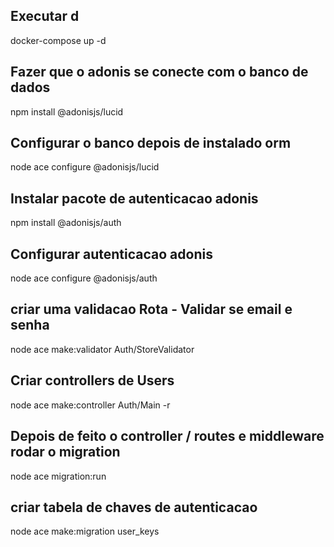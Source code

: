 ## Executar d
docker-compose up -d

## Fazer que o adonis se conecte com o banco de dados
npm install @adonisjs/lucid

## Configurar o banco depois de instalado orm
node ace configure @adonisjs/lucid

## Instalar pacote de autenticacao adonis
npm install @adonisjs/auth

## Configurar autenticacao adonis
node ace configure @adonisjs/auth

## criar uma validacao Rota - Validar se email e senha
node ace make:validator Auth/StoreValidator

## Criar controllers de Users
node ace make:controller Auth/Main -r

## Depois de feito o controller / routes e middleware rodar o migration
node ace migration:run

## criar tabela de chaves de autenticacao
node ace make:migration user_keys
